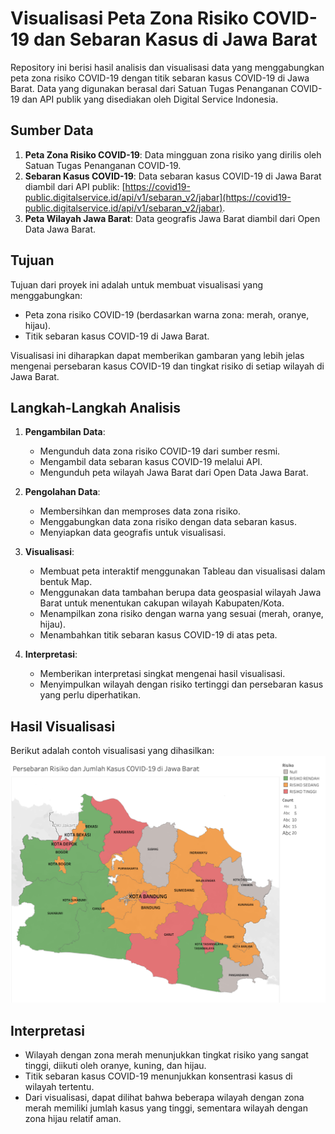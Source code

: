# Visualisasi Peta Zona Risiko COVID-19 dan Sebaran Kasus di Jawa Barat

Repository ini berisi hasil analisis dan visualisasi data yang menggabungkan peta zona risiko COVID-19 dengan titik sebaran kasus COVID-19 di Jawa Barat. Data yang digunakan berasal dari Satuan Tugas Penanganan COVID-19 dan API publik yang disediakan oleh Digital Service Indonesia.

## Sumber Data
1. **Peta Zona Risiko COVID-19**: Data mingguan zona risiko yang dirilis oleh Satuan Tugas Penanganan COVID-19.
2. **Sebaran Kasus COVID-19**: Data sebaran kasus COVID-19 di Jawa Barat diambil dari API publik: [https://covid19-public.digitalservice.id/api/v1/sebaran_v2/jabar](https://covid19-public.digitalservice.id/api/v1/sebaran_v2/jabar).
3. **Peta Wilayah Jawa Barat**: Data geografis Jawa Barat diambil dari Open Data Jawa Barat.

## Tujuan
Tujuan dari proyek ini adalah untuk membuat visualisasi yang menggabungkan:
- Peta zona risiko COVID-19 (berdasarkan warna zona: merah, oranye, hijau).
- Titik sebaran kasus COVID-19 di Jawa Barat.

Visualisasi ini diharapkan dapat memberikan gambaran yang lebih jelas mengenai persebaran kasus COVID-19 dan tingkat risiko di setiap wilayah di Jawa Barat.

## Langkah-Langkah Analisis
1. **Pengambilan Data**:
   - Mengunduh data zona risiko COVID-19 dari sumber resmi.
   - Mengambil data sebaran kasus COVID-19 melalui API.
   - Mengunduh peta wilayah Jawa Barat dari Open Data Jawa Barat.

2. **Pengolahan Data**:
   - Membersihkan dan memproses data zona risiko.
   - Menggabungkan data zona risiko dengan data sebaran kasus.
   - Menyiapkan data geografis untuk visualisasi.

3. **Visualisasi**:
   - Membuat peta interaktif menggunakan Tableau dan visualisasi dalam bentuk Map.
   - Menggunakan data tambahan berupa data geospasial wilayah Jawa Barat untuk menentukan cakupan wilayah Kabupaten/Kota.
   - Menampilkan zona risiko dengan warna yang sesuai (merah, oranye, hijau).
   - Menambahkan titik sebaran kasus COVID-19 di atas peta.

4. **Interpretasi**:
   - Memberikan interpretasi singkat mengenai hasil visualisasi.
   - Menyimpulkan wilayah dengan risiko tertinggi dan persebaran kasus yang perlu diperhatikan.

## Hasil Visualisasi
Berikut adalah contoh visualisasi yang dihasilkan:
![screenshot](sebaranCovidJabar.png)

## Interpretasi
- Wilayah dengan zona merah menunjukkan tingkat risiko yang sangat tinggi, diikuti oleh oranye, kuning, dan hijau.
- Titik sebaran kasus COVID-19 menunjukkan konsentrasi kasus di wilayah tertentu.
- Dari visualisasi, dapat dilihat bahwa beberapa wilayah dengan zona merah memiliki jumlah kasus yang tinggi, sementara wilayah dengan zona hijau relatif aman.
